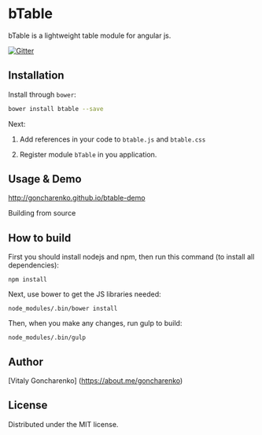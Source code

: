 bTable
==========

bTable is a lightweight table module for angular js.

[![Gitter](https://badges.gitter.im/goncharenko/bTable.svg)](https://gitter.im/goncharenko/bTable?utm_source=badge&utm_medium=badge&utm_campaign=pr-badge)

## Installation

Install through `bower`:

```bash
bower install btable --save
```

Next:

1. Add references in your code to `btable.js` and `btable.css`

2. Register module `bTable` in you application.

## Usage & Demo

http://goncharenko.github.io/btable-demo

Building from source

## How to build

First you should install nodejs and npm, then run this command (to install all dependencies):

    npm install

Next, use bower to get the JS libraries needed:

    node_modules/.bin/bower install

Then, when you make any changes, run gulp to build:

    node_modules/.bin/gulp

## Author 

[Vitaly Goncharenko] (https://about.me/goncharenko)

## License

Distributed under the MIT license.
